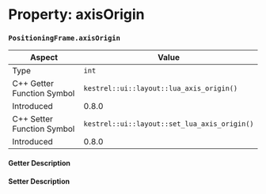 
# Property: axisOrigin
### `PositioningFrame.axisOrigin`

| Aspect | Value |
| --- | --- |
| Type | `int` |
| C++ Getter Function Symbol | `kestrel::ui::layout::lua_axis_origin()` |
| Introduced | 0.8.0 |
| C++ Setter Function Symbol | `kestrel::ui::layout::set_lua_axis_origin()` |
| Introduced | 0.8.0 |

#### Getter Description

#### Setter Description

